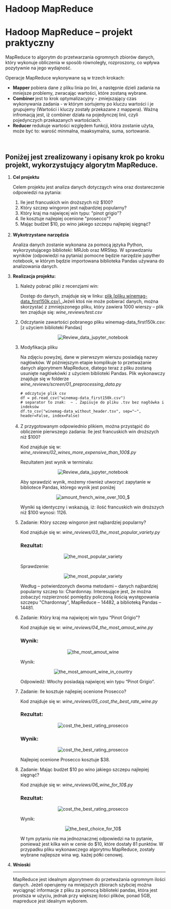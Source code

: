 # Hadoop MapReduce 
<h1><b>Hadoop MapReduce</b> – projekt praktyczny</h1>

MapReduce to algorytm do przetwarzania ogromnych zbiorów danych, który wykonuje obliczenia w sposób równoległy, rozproszony, co wpływa pozytywnie na jego wydajność.

Operacje MapReduce wykonywane są w trzech krokach:
<ul>
  <li><b>Mapper </b>pobiera dane z pliku linia po lini, a następnie dzieli zadania na mniejsze problemy, zwracając wartości, które zostaną wybrane.</li>
  <li><b>Combiner </b>jest to krok optymalizacyjny - zmiejszający czas wykonywania zadania - w którym sortujemy po kluczu wartości i je grupujemy (Wartości i kluczy zostały przekazane z mappera). Ważną infromacją jest, iż combiner działa na pojedynczej linii, czyli pojedynczych przekazanych wartościach.</li>
  <li><b>Reducer </b>redukuje wartości względem funkcji, która zostanie użyta, może być to: warość minmalna, maaksymalna, suma, sortowanie.</li>
</ul>

<br>
<h2>Poniżej jest zrealizowany i opisany krok po kroku projekt, wykorzystujący algorytm MapReduce.</h2>
<ol>
  
  <!-- 1 -->
  
  <li><b>Cel projektu</b></li>
<p>Celem projektu jest analiza danych dotycząych wina oraz dostareczenie odpowiedzi na pytania: </p>

<ol>
  <li>Ile jest francuskich win droższych niż $100?</li>
  <li>Który szczep wingoron jest najbardziej popularny?</li>
  <li>Który kraj ma najwięcej win typu: "pinot grigio"?</li>
  <li>Ile kosztuje najlepiej ocenione "prosecco"?</li>
  <li>Mając budżet $10, po wino jakiego szczepu najlepiej sięgnąć?</li>
</ol>

<br>
  <!-- 2 -->
  

<li><b>Wykotrzystane narzędzia</b></li>
  <p>Analiza danych zostanie wykonana za pomocą języka Python, wykorzystującego biblioteki: MRJob oraz MRStep. W sprawdzaniu wyników (odpowiedzi na pytania) pomocne będzie narzędzie jupyther notebook, w którym będzie importowana biblioteka Pandas używana do analizowania danych.</p>
  
   <!-- 3 -->
  

<li><b>Realizacja projektu:</b></li>


  <ol>
    <!-- 1 -->
    <li>Należy pobrać pliki z recenzjami win:</li>
    <p>Dostęp do danych, znajduje się w linku: <a href="https://www.kaggle.com/zynicide/wine-reviews">plik [pliku winemag-data_first150k.csv]. </a>Jeżeli ktoś nie może pobierać danych, można skorzystać z zmniejszonego pliku, który zawiera 1000 wierszy – plik ten znajduje się: <i>wine_reviews/test.csv</i></p>
<!--  2  -->
    <li>Odczytanie zawartości pobranego pliku winemag-data_first150k.csv: [z użyciem biblioteki Pandas]</li>
    <p align="center">
      <img src="https://github.com/LukaszMikol/big-data-hadoop-map-reudce-course/tree/master/wine_reviews/screens/Review_data_jupyter_notebook.png" alt="Review_data_jupyter_notebook" title="Review data jupyter notebook">
    </p>
<!-- 3 -->
    <li>Modyfikacja pliku</li>
    <p>Na zdjęciu powyżej, dane w pierwszym wierszu posiadają nazwy nagłówków. W późniejszym etapie komplikuje to przetważanie danych algorytmem MapReduce, dlatego teraz z pliku zostaną usunięte nagłówkówki z użyciem biblioteki Pandas. Plik wykonawczy znajduje się w folderze <i>wine_reviews/screen/01_preprocessing_data.py</i></p>
<code># odczytuje plik csv</code><br>
<code>df = pd.read_csv("winemag-data_first150k.csv")</code><br>
<code># separator to znak:  ~ . Zapisuje do pliku .tsv bez nagłówka i indeksów </code><br>
<code>df.to_csv("winemag-data_without_header.tsv", sep="~", header=False, index=False)</code><br><br>
<!-- 4 -->
    <li>Z przygotowanym odpowiednio plikiem, można przystąpić do obliczenie pierwszego zadania: Ile jest francuskich win droższych niż $100?</li>
    <p>Kod znajduje się w: <i>wine_reviews/02_wines_more_expensive_than_100$.py</i></p>
    <p>Rezultatem jest wynik w terminalu: </p>
    <p align="center">
      <img src="https://github.com/LukaszMikol/big-data-hadoop-map-reudce-course/blob/master/wine_reviews/screens/result_02_py.png" alt="Review_data_jupyter_notebook" title="Review data jupyter notebook">
    </p>
    <p>Aby sprawdzić wynik, możemy również utworzyć zapytanie w bibliotece Pandas, którego wynik jest poniżej</p>
    <p align="center">
      <img src="https://github.com/LukaszMikol/big-data-hadoop-map-reudce-course/blob/master/wine_reviews/screens/amount_french_wine_over_100_$.png" alt="amount_french_wine_over_100_$" title="amount french wine over 100$">
    </p>
    <p>Wyniki są identyczny i wskazują, iż: ilość francuskich win droższych niż $100 wynosi: 1126.</p>
   <!-- 5 -->
	<li>Zadanie: Który szczep wingoron jest najbardziej popularny?</li>
    <p>Kod znajduje się w: <i>wine_reviews/03_the_most_popular_variety.py</i></p>
    <h3>Rezultat: </h3>
    <p align="center">
      <img src="https://github.com/LukaszMikol/big-data-hadoop-map-reudce-course/blob/master/wine_reviews/screens/result_03_py.png" alt="the_most_popular_variety" title="the most popular variety">
    </p>
    <p>Sprawdzenie: </p>
    <p align="center">
      <img src="https://github.com/LukaszMikol/big-data-hadoop-map-reudce-course/blob/master/wine_reviews/screens/the_most_popular_variety.png" alt="the_most_popular_variety" title="the most popular variety">
    </p>
    <p>Według – potwierdzonych dwoma metodami – danych najbardziej popularny szczep to: Chardonnay. Interesujące jest, że można zobaczyć rozpierzność pomiędzy policzoną ilością występowania szczepu "Chardonnay", MapReduce – 14482, a biblioteką Pandas – 14481. </p>
        <!-- 7 -->
    <li>Zadanie: Który kraj ma najwięcej win typu “Pinot Grigio”?</li>
    <p>Kod znajduje się w: <i>wine_reviews/04_the_most_amout_wine.py</i></p>
    <h3>Wynik: </h3>
    <p align="center">
      <img src="https://github.com/LukaszMikol/big-data-hadoop-map-reudce-course/blob/master/wine_reviews/screens/result_04_py.png" alt="the_most_amout_wine" title="the most amount wine">
    </p>
    <p>Wynik:</p>
    <p align="center">
      <img src="https://github.com/LukaszMikol/big-data-hadoop-map-reudce-course/blob/master/wine_reviews/screens/the_most_amount_wine_in_country.png" alt="the_most_amount_wine_in_country" title="the most amount wine in country">
    </p>
    <p>Odpowiedź: Włochy posiadają najwięcej win typu “Pinot Grigio”.</p>
        <!-- 8 -->
    <li>Zadanie: Ile kosztuje najlepiej ocenione Prosecco?</li>
    <p>Kod znajduje się w: <i>wine_reviews/05_cost_the_best_rate_wine.py</i></p>
    <h3>Rezultat: </h3>
    <p align="center">
      <img src="https://github.com/LukaszMikol/big-data-hadoop-map-reudce-course/blob/master/wine_reviews/screens/result_05_py.png" alt="cost_the_best_rating_prosecco" title="cost the best rating proseccos">
    </p>
    <h3>Wynik: </h3>
    <p align="center">
      <img src="https://github.com/LukaszMikol/big-data-hadoop-map-reudce-course/blob/master/wine_reviews/screens/cost_the_best_rating_prosecco.png" alt="cost_the_best_rating_prosecco" title="cost the best rating prosecco">
    </p>
    <p>Najlepiej ocenione Prosecco kosztuje $38.</p>
        <!-- 9 -->
    <li>Zadanie:  Mając budżet $10 po wino jakiego szczepu najlepiej sięgnąć?</li>
    <p>Kod znajduje się w: <i>wine_reviews/06_wine_for_10$.py</i></p>
    <h3>Rezultat: </h3>
    <p align="center">
      <img src="https://github.com/LukaszMikol/big-data-hadoop-map-reudce-course/blob/master/wine_reviews/screens/result_06_py.png" alt="cost_the_best_rating_prosecco" title="cost the best rating proseccos">
    </p>
    <p>Wynik:</p>
    <p align="center">
      <img src="https://github.com/LukaszMikol/big-data-hadoop-map-reudce-course/blob/master/wine_reviews/screens/the_best_choice_for_10$.png" alt="the_best_choice_for_10$" title="the_best_choice_for_10$">
    </p>
    <p>W tym pytaniu nie ma jednoznacznej odpowiedzi na to pytanie, ponieważ jest kilka win w cenie do $10, które dostały 81 punktów. W przypadku pliku wykonawczego algorytmu MapReduce, zostały wybrane najlepsze wina wg. każej półki cenowej.</p>

  </ol>
<li><b>Wnioski</b></li>

<hr>
<p>MapReduce jest idealnym algorytmem do przetważania ogromnym ilości danych. Jeżeli operujemy na mniejszych zbiorach szybciej można wyciągnąć informacje z pliku za pomocą biblioteki pandas, która jest prostsza w użyciu, jednak przy większej ilości plików, ponad 5GB, mapreduce jest idealnym wyborem.</p>
